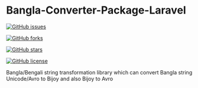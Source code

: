 # Bangla-Converter-Package-Laravel

[![GitHub issues](https://img.shields.io/github/issues/ARNishan/Bangla-Converter-Package-Laravel)](https://github.com/ARNishan/Bangla-Converter-Package-Laravel/issues)

[![GitHub forks](https://img.shields.io/github/forks/ARNishan/Bangla-Converter-Package-Laravel)](https://github.com/ARNishan/Bangla-Converter-Package-Laravel/network)

[![GitHub stars](https://img.shields.io/github/stars/ARNishan/Bangla-Converter-Package-Laravel)](https://github.com/ARNishan/Bangla-Converter-Package-Laravel/stargazers)

[![GitHub license](https://img.shields.io/github/license/ARNishan/Bangla-Converter-Package-Laravel)](https://github.com/ARNishan/Bangla-Converter-Package-Laravel)

Bangla/Bengali string transformation library which can convert Bangla string Unicode/Avro to Bijoy and also Bijoy to Avro
